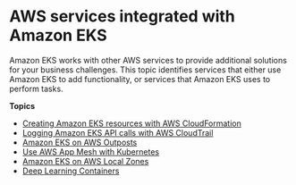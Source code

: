 # AWS services integrated with Amazon EKS<a name="eks-integrations"></a>

Amazon EKS works with other AWS services to provide additional solutions for your business challenges\. This topic identifies services that either use Amazon EKS to add functionality, or services that Amazon EKS uses to perform tasks\.

**Topics**
+ [Creating Amazon EKS resources with AWS CloudFormation](creating-resources-with-cloudformation.md)
+ [Logging Amazon EKS API calls with AWS CloudTrail](logging-using-cloudtrail.md)
+ [Amazon EKS on AWS Outposts](eks-on-outposts.md)
+ [Use AWS App Mesh with Kubernetes](gs-app-mesh.md)
+ [Amazon EKS on AWS Local Zones](local-zones.md)
+ [Deep Learning Containers](deep-learning-containers.md)